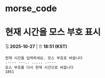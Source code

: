 # morse_code
# 현재 시간을 모스 부호 표시
<!-- MORSE_TIME_START -->
🗓️ **2025-10-27** | ⏰ **18:51 (KST)**

```
현재 시간을 입력하세요. 모스 부호로 바꿉니다
.---- ---.. ..... .----
모스 부호를 다시 현재 시간으로 바꿉니다
1851
```
<!-- MORSE_TIME_END -->
